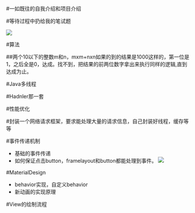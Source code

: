 #一如既往的自我介绍和项目介绍

#等待过程中扔给我的笔试题

![](https://github.com/PleaseCallMeCoder/Topia/blob/master/src/douban.png)

#算法

##两个10以下的整数m和n，mxm+nxn如果的到的结果是1000这样的，第一位是1，之后全是0，达成。找不到，把结果的前两位数字拿出来执行同样的逻辑,直到达成为止。

#Java多线程

#Hadnler那一套

#性能优化

#封装一个网络请求框架，要求能处理大量的请求信息，自己封装好线程，缓存等等

#事件传递机制
- 基础的事件传递
- 如何保证点击button，framelayout和button都能处理到事件。
  ![](https://github.com/PleaseCallMeCoder/Topia/blob/master/src/event.png)

#MaterialDesign
- behavior实现，自定义behavior
- 新动画的实现原理

#View的绘制流程

